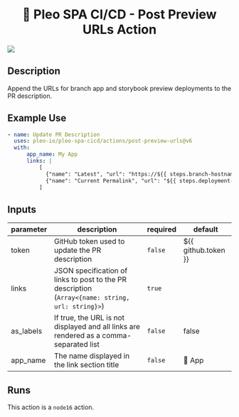 <h1 align="center">
  🔋 Pleo SPA CI/CD - Post Preview URLs Action
</h1>

![](./screenshot.png)

<!-- action-docs-description -->

## Description

Append the URLs for branch app and storybook preview deployments to the PR description.

<!-- action-docs-description -->

## Example Use

```yml
- name: Update PR Description
  uses: pleo-io/pleo-spa-cicd/actions/post-preview-urls@v6
  with:
      app_name: My App
      links: |
          [
            {"name": "Latest", "url": "https://${{ steps.branch-hostname.outputs.label }}.${{ inputs.domain_name }}"},
            {"name": "Current Permalink", "url": "${{ steps.deployment-url.outputs.url }}"}
          ]
```

<!-- action-docs-inputs -->

## Inputs

| parameter | description                                                                                      | required | default             |
| --------- | ------------------------------------------------------------------------------------------------ | -------- | ------------------- |
| token     | GitHub token used to update the PR description                                                   | `false`  | ${{ github.token }} |
| links     | JSON specification of links to post to the PR description (`Array<{name: string, url: string}>`) | `true`   |                     |
| as_labels | If true, the URL is not displayed and all links are rendered as a comma-separated list           | `false`  | false               |
| app_name  | The name displayed in the link section title                                                     | `false`  | 🤖 App              |

<!-- action-docs-inputs -->

<!-- action-docs-outputs -->

<!-- action-docs-outputs -->

<!-- action-docs-runs -->

## Runs

This action is a `node16` action.

<!-- action-docs-runs -->

